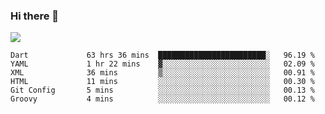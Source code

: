 ### Hi there 👋

<!--
**guozhigq/guozhigq** is a ✨ _special_ ✨ repository because its `README.md` (this file) appears on your GitHub profile.

Here are some ideas to get you started:

- 🔭 I’m currently working on ...
- 🌱 I’m currently learning ...
- 👯 I’m looking to collaborate on ...
- 🤔 I’m looking for help with ...
- 💬 Ask me about ...
- 📫 How to reach me: ...
- 😄 Pronouns: ...
- ⚡ Fun fact: ...
-->
![](https://github-readme-stats.vercel.app/api?username=guozhigq&show_icons=true)
<!--START_SECTION:waka-->

```text
Dart             63 hrs 36 mins  ████████████████████████░   96.19 %
YAML             1 hr 22 mins    ▓░░░░░░░░░░░░░░░░░░░░░░░░   02.09 %
XML              36 mins         ▒░░░░░░░░░░░░░░░░░░░░░░░░   00.91 %
HTML             11 mins         ░░░░░░░░░░░░░░░░░░░░░░░░░   00.30 %
Git Config       5 mins          ░░░░░░░░░░░░░░░░░░░░░░░░░   00.13 %
Groovy           4 mins          ░░░░░░░░░░░░░░░░░░░░░░░░░   00.12 %
```

<!--END_SECTION:waka-->
